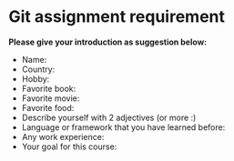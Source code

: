 # Git assignment requirement

**Please give your introduction as suggestion below:**

- Name:
- Country:
- Hobby:
- Favorite book:
- Favorite movie:
- Favorite food:
- Describe yourself with 2 adjectives (or more :)
- Language or framework that you have learned before:
- Any work experience:
- Your goal for this course:
